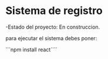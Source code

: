<h1>Sistema de registro</h1>

-Estado del proyecto: En construccion.

para ejecutar el sistema debes poner:

```npm install react```` 
